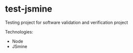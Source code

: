 # test-jsmine
Testing project for software validation and verification project

Technologies: 
- Node
- JSmine



